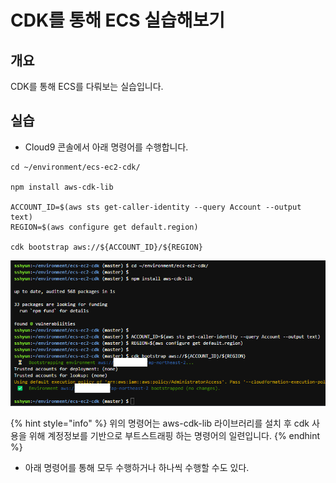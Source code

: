 # CDK를 통해 ECS 실습해보기

## 개요

CDK를 통해 ECS를 다뤄보는 실습입니다.

## 실습

* Cloud9 콘솔에서 아래 명령어를 수행합니다.

```
cd ~/environment/ecs-ec2-cdk/

npm install aws-cdk-lib

ACCOUNT_ID=$(aws sts get-caller-identity --query Account --output text)
REGION=$(aws configure get default.region)

cdk bootstrap aws://${ACCOUNT_ID}/${REGION}
```

![](<../.gitbook/assets/image (4).png>)

{% hint style="info" %}
위의 명령어는 aws-cdk-lib 라이브러리를 설치 후 cdk 사용을 위해 계정정보를 기반으로 부트스트래핑 하는 명령어의 일련입니다.
{% endhint %}

* 아래 명령어를 통해 모두 수행하거나 하나씩 수행할 수도 있다.

